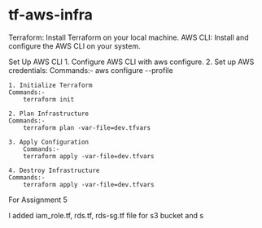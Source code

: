 # tf-aws-infra
Terraform: Install Terraform on your local machine.
AWS CLI: Install and configure the AWS CLI on your system.



Set Up AWS CLI
	1.	Configure AWS CLI with aws configure.
	2.	Set up AWS credentials:
    Commands:-
        aws configure --profile <your-profile-name>

    1. Initialize Terraform
    Commands:-
        terraform init

    2. Plan Infrastructure
    Commands:-
        terraform plan -var-file=dev.tfvars

    3. Apply Configuration
        Commands:-
        terraform apply -var-file=dev.tfvars

    4. Destroy Infrastructure
    Commands:-
        terraform apply -var-file=dev.tfvars


For Assignment 5

I added iam_role.tf, rds.tf, rds-sg.tf file for s3 bucket and s
